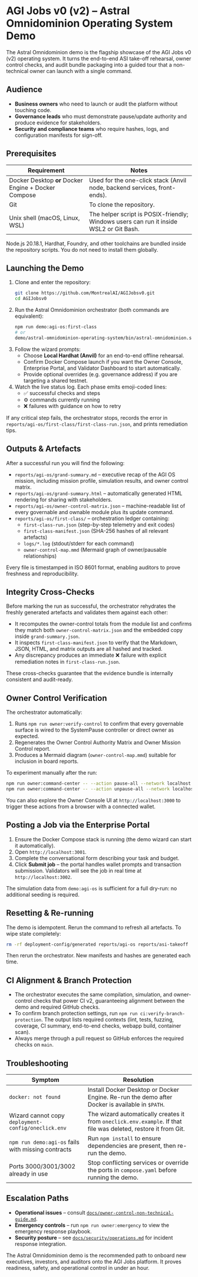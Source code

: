 # AGI Jobs v0 (v2) – Astral Omnidominion Operating System Demo

The Astral Omnidominion demo is the flagship showcase of the AGI Jobs v0 (v2) operating system. It turns the end-to-end ASI take-off rehearsal, owner control checks, and audit bundle packaging into a guided tour that a non-technical owner can launch with a single command.

## Audience

- **Business owners** who need to launch or audit the platform without touching code.
- **Governance leads** who must demonstrate pause/update authority and produce evidence for stakeholders.
- **Security and compliance teams** who require hashes, logs, and configuration manifests for sign-off.

## Prerequisites

| Requirement | Notes |
| --- | --- |
| Docker Desktop **or** Docker Engine + Docker Compose | Used for the one-click stack (Anvil node, backend services, front-ends). |
| Git | To clone the repository. |
| Unix shell (macOS, Linux, WSL) | The helper script is POSIX-friendly; Windows users can run it inside WSL2 or Git Bash. |

Node.js 20.18.1, Hardhat, Foundry, and other toolchains are bundled inside the repository scripts. You do not need to install them globally.

## Launching the Demo

1. Clone and enter the repository:
   ```bash
   git clone https://github.com/MontrealAI/AGIJobsv0.git
   cd AGIJobsv0
   ```
2. Run the Astral Omnidominion orchestrator (both commands are equivalent):
   ```bash
   npm run demo:agi-os:first-class
   # or
   demo/astral-omnidominion-operating-system/bin/astral-omnidominion.sh
   ```
3. Follow the wizard prompts:
   - Choose **Local Hardhat (Anvil)** for an end-to-end offline rehearsal.
   - Confirm Docker Compose launch if you want the Owner Console, Enterprise Portal, and Validator Dashboard to start automatically.
   - Provide optional overrides (e.g. governance address) if you are targeting a shared testnet.
4. Watch the live status log. Each phase emits emoji-coded lines:
   - ✅ successful checks and steps
   - ⚙️ commands currently running
   - ❌ failures with guidance on how to retry

If any critical step fails, the orchestrator stops, records the error in `reports/agi-os/first-class/first-class-run.json`, and prints remediation tips.

## Outputs & Artefacts

After a successful run you will find the following:

- `reports/agi-os/grand-summary.md` – executive recap of the AGI OS mission, including mission profile, simulation results, and owner control matrix.
- `reports/agi-os/grand-summary.html` – automatically generated HTML rendering for sharing with stakeholders.
- `reports/agi-os/owner-control-matrix.json` – machine-readable list of every governable and ownable module plus its update command.
- `reports/agi-os/first-class/` – orchestration ledger containing:
  - `first-class-run.json` (step-by-step telemetry and exit codes)
  - `first-class-manifest.json` (SHA-256 hashes of all relevant artefacts)
  - `logs/*.log` (stdout/stderr for each command)
  - `owner-control-map.mmd` (Mermaid graph of owner/pausable relationships)

Every file is timestamped in ISO 8601 format, enabling auditors to prove freshness and reproducibility.

## Integrity Cross-Checks

Before marking the run as successful, the orchestrator rehydrates the freshly generated artefacts and validates them against each other:

- It recomputes the owner-control totals from the module list and confirms they match both `owner-control-matrix.json` and the embedded copy inside `grand-summary.json`.
- It inspects `first-class-manifest.json` to verify that the Markdown, JSON, HTML, and matrix outputs are all hashed and tracked.
- Any discrepancy produces an immediate ❌ failure with explicit remediation notes in `first-class-run.json`.

These cross-checks guarantee that the evidence bundle is internally consistent and audit-ready.

## Owner Control Verification

The orchestrator automatically:

1. Runs `npm run owner:verify-control` to confirm that every governable surface is wired to the SystemPause controller or direct owner as expected.
2. Regenerates the Owner Control Authority Matrix and Owner Mission Control report.
3. Produces a Mermaid diagram (`owner-control-map.mmd`) suitable for inclusion in board reports.

To experiment manually after the run:

```bash
npm run owner:command-center -- --action pause-all --network localhost
npm run owner:command-center -- --action unpause-all --network localhost
```

You can also explore the Owner Console UI at `http://localhost:3000` to trigger these actions from a browser with a connected wallet.

## Posting a Job via the Enterprise Portal

1. Ensure the Docker Compose stack is running (the demo wizard can start it automatically).
2. Open `http://localhost:3001`.
3. Complete the conversational form describing your task and budget.
4. Click **Submit job** – the portal handles wallet prompts and transaction submission. Validators will see the job in real time at `http://localhost:3002`.

The simulation data from `demo:agi-os` is sufficient for a full dry-run: no additional seeding is required.

## Resetting & Re-running

The demo is idempotent. Rerun the command to refresh all artefacts. To wipe state completely:

```bash
rm -rf deployment-config/generated reports/agi-os reports/asi-takeoff
```

Then rerun the orchestrator. New manifests and hashes are generated each time.

## CI Alignment & Branch Protection

- The orchestrator executes the same compilation, simulation, and owner-control checks that power CI v2, guaranteeing alignment between the demo and required GitHub checks.
- To confirm branch protection settings, run `npm run ci:verify-branch-protection`. The output lists required contexts (lint, tests, fuzzing, coverage, CI summary, end-to-end checks, webapp build, container scan).
- Always merge through a pull request so GitHub enforces the required checks on `main`.

## Troubleshooting

| Symptom | Resolution |
| --- | --- |
| `docker: not found` | Install Docker Desktop or Docker Engine. Re-run the demo after Docker is available in `$PATH`. |
| Wizard cannot copy `deployment-config/oneclick.env` | The wizard automatically creates it from `oneclick.env.example`. If that file was deleted, restore it from Git. |
| `npm run demo:agi-os` fails with missing contracts | Run `npm install` to ensure dependencies are present, then re-run the demo. |
| Ports 3000/3001/3002 already in use | Stop conflicting services or override the ports in `compose.yaml` before running the demo. |

## Escalation Paths

- **Operational issues** – consult [`docs/owner-control-non-technical-guide.md`](./owner-control-non-technical-guide.md).
- **Emergency controls** – run `npm run owner:emergency` to view the emergency response playbook.
- **Security posture** – see [`docs/security/operations.md`](./security/operations.md) for incident response integration.

The Astral Omnidominion demo is the recommended path to onboard new executives, investors, and auditors onto the AGI Jobs platform. It proves readiness, safety, and operational control in under an hour.
